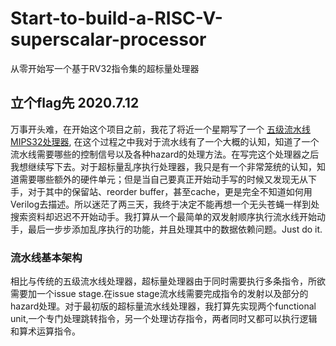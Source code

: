 # Start-to-build-a-RISC-V-superscalar-processor
从零开始写一个基于RV32指令集的超标量处理器
## 立个flag先 2020.7.12
万事开头难，在开始这个项目之前，我花了将近一个星期写了一个 [五级流水线MIPS32处理器](), 在这个过程之中我对于流水线有了一个大概的认知，知道了一个流水线需要哪些的控制信号以及各种hazard的处理方法。在写完这个处理器之后我想继续写下去。对于超标量乱序执行处理器，我只是有一个非常笼统的认知，知道需要哪些额外的硬件单元；但是当自己要真正开始动手写的时候又发现无从下手，对于其中的保留站、reorder buffer，甚至cache，更是完全不知道如何用Verilog去描述。所以迷茫了两三天，我终于决定不能再想一个无头苍蝇一样到处搜索资料却迟迟不开始动手。我打算从一个最简单的双发射顺序执行流水线开始动手，最后一步步添加乱序执行的功能，并且处理其中的数据依赖问题。Just do it.
### 流水线基本架构
相比与传统的五级流水线处理器，超标量处理器由于同时需要执行多条指令，所欲需要加一个issue stage.在issue stage流水线需要完成指令的发射以及部分的hazard处理。对于最初版的超标量流水线处理器，我打算先实现两个functional unit,一个专门处理跳转指令，另一个处理访存指令，两者同时又都可以执行逻辑和算术运算指令。
